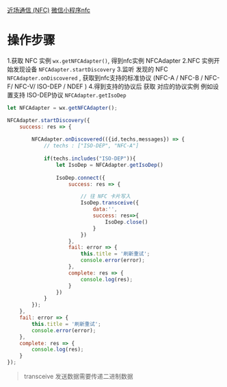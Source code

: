 [近场通信 (NFC)](https://developers.weixin.qq.com/miniprogram/dev/framework/device/nfc.html)
[微信小程序nfc](https://developers.weixin.qq.com/miniprogram/dev/api/device/nfc/wx.stopHCE.html)


# 操作步骤

1.获取 NFC 实例	`wx.getNFCAdapter()`, 得到nfc实例 NFCAdapter
2.NFC 实例开始发现设备 `NFCAdapter.startDiscovery`
3.监听 发现的 NFC 	`NFCAdapter.onDiscovered` , 获取到nfc支持的标准协议 (NFC-A / NFC-B / NFC-F/ NFC-V/ ISO-DEP / NDEF )
4.得到支持的协议后 获取 对应的协议实例		例如设置支持 ISO-DEP协议 `NFCAdapter.getIsoDep`


```js
let NFCAdapter = wx.getNFCAdapter();

NFCAdapter.startDiscovery({
	success: res => {
		
		NFCAdapter.onDiscovered(({id,techs,messages}) => {
			// techs : ["ISO-DEP", "NFC-A"]
			
			if(techs.includes("ISO-DEP")){
				let IsoDep = NFCAdapter.getIsoDep()
				
				IsoDep.connect({
					success: res => {

						// 往 NFC 卡片写入 
						IsoDep.transceive({
							data:'',
							success: res=>{
								IsoDep.close()
							}
						})	
					},
					fail: error => {
						this.title = '刷新重试';
						console.error(error);
					},
					complete: res => {
						console.log(res);
					}
				})
			}
		});
	},
	fail: error => {
		this.title = '刷新重试';
		console.error(error);
	},
	complete: res => {
		console.log(res);
	}
});
```

> transceive 发送数据需要传递二进制数据
